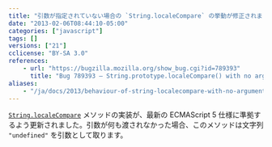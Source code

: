 ```yaml
---
title: "引数が指定されていない場合の `String.localeCompare` の挙動が修正されました"
date: "2013-02-06T08:44:10-05:00"
categories: ["javascript"]
tags: []
versions: ["21"]
cclicense: "BY-SA 3.0"
references:
    - url: "https://bugzilla.mozilla.org/show_bug.cgi?id=789393"
      title: "Bug 789393 – String.prototype.localeCompare() with no argument always returns 0"
aliases:
    - "/ja/docs/2013/behaviour-of-string-localecompare-with-no-argument-has-been-fixed/"
---
```

[`String.localeCompare`](https://developer.mozilla.org/docs/JavaScript/Reference/Global_Objects/String/localeCompare) メソッドの実装が、最新の ECMAScript 5 仕様に準拠するよう更新されました。引数が何も渡されなかった場合、このメソッドは文字列 `"undefined"` を引数として取ります。
